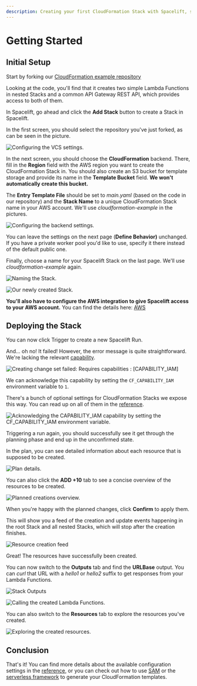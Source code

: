 ```yaml
---
description: Creating your first CloudFormation Stack with Spacelift, step by step.
---
```


# Getting Started

## Initial Setup

Start by forking our [CloudFormation example repository](https://github.com/spacelift-io/cloudformation-example)

Looking at the code, you'll find that it creates two simple Lambda Functions in nested Stacks and a common API Gateway REST API, which provides access to both of them.

In Spacelift, go ahead and click the **Add Stack** button to create a Stack in Spacelift.

In the first screen, you should select the repository you've just forked, as can be seen in the picture.

![Configuring the VCS settings.](<../../assets/screenshots/Screenshot 2021-12-08 at 15.04.17.png>)

In the next screen, you should choose the **CloudFormation** backend. There, fill in the **Region** field with the AWS region you want to create the CloudFormation Stack in. You should also create an S3 bucket for template storage and provide its name in the **Template Bucket** field. **We won't automatically create this bucket.**

The **Entry Template File** should be set to _main.yaml_ (based on the code in our repository) and the **Stack Name** to a unique CloudFormation Stack name in your AWS account. We'll use _cloudformation-example_ in the pictures.

![Configuring the backend settings.](<../../assets/screenshots/Screenshot 2021-12-08 at 15.09.23.png>)

You can leave the settings on the next page (**Define Behavior)** unchanged. If you have a private worker pool you'd like to use, specify it there instead of the default public one.

Finally, choose a name for your Spacelift Stack on the last page. We'll use _cloudformation-example_ again.

![Naming the Stack.](<../../assets/screenshots/Screenshot 2021-12-08 at 15.13.29 (2).png>)

![Our newly created Stack.](<../../assets/screenshots/Screenshot 2021-12-08 at 15.13.58.png>)

**You'll also have to configure the AWS integration to give Spacelift access to your AWS account.** You can find the details here: [AWS](../../integrations/cloud-providers/aws.md)

## Deploying the Stack

You can now click Trigger to create a new Spacelift Run.

And... oh no! It failed! However, the error message is quite straightforward. We're lacking the relevant [capability](reference.md#cloudformation-stack-capabilities).

![Creating change set failed: Requires capabilities : \[CAPABILITY\_IAM\]](<../../assets/screenshots/Screenshot 2021-12-08 at 15.19.52 (4).png>)

We can acknowledge this capability by setting the `CF_CAPABILITY_IAM` environment variable to `1`.

There's a bunch of optional settings for CloudFormation Stacks we expose this way. You can read up on all of them in the [reference](reference.md#special-environment-variables).

![Acknowledging the CAPABILITY\_IAM capability by setting the CF\_CAPABILITY\_IAM environment variable.](<../../assets/screenshots/Screenshot 2021-12-08 at 15.25.59.png>)

Triggering a run again, you should successfully see it get through the planning phase and end up in the unconfirmed state.

In the plan, you can see detailed information about each resource that is supposed to be created.

![Plan details.](<../../assets/screenshots/Screenshot 2021-12-08 at 15.29.45 (1).png>)

You can also click the **ADD +10** tab to see a concise overview of the resources to be created.

![Planned creations overview.](<../../assets/screenshots/Screenshot 2021-12-08 at 15.30.05 (1).png>)

When you're happy with the planned changes, click **Confirm** to apply them.

This will show you a feed of the creation and update events happening in the root Stack and all nested Stacks, which will stop after the creation finishes.

![Resource creation feed](<../../assets/screenshots/Screenshot 2021-12-08 at 15.34.37.png>)

Great! The resources have successfully been created.

You can now switch to the **Outputs** tab and find the **URLBase** output. You can _curl_ that URL with a _hello1_ or _hello2_ suffix to get responses from your Lambda Functions.

![Stack Outputs](<../../assets/screenshots/Screenshot 2021-12-08 at 15.37.51.png>)

![Calling the created Lambda Functions.](<../../assets/screenshots/Screenshot 2021-12-08 at 15.38.49.png>)

You can also switch to the **Resources** tab to explore the resources you've created.

![Exploring the created resources.](<../../assets/screenshots/Screenshot 2021-12-08 at 15.40.32.png>)

## Conclusion

That's it! You can find more details about the available configuration settings in the [reference](reference.md), or you can check out how to use [SAM](integrating-with-sam.md) or the [serverless framework](integrating-with-the-serverless-framework.md) to generate your CloudFormation templates.
